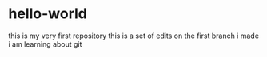 # hello-world
this is my very first repository
this is a set of edits on the first branch i made
i am learning about git
